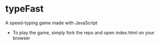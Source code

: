 # typeFast
A speed-typing game made with JavaScript
* To play the game, simply fork the repo and open index.html on your browser 
